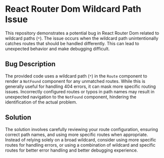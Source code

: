 # React Router Dom Wildcard Path Issue

This repository demonstrates a potential bug in React Router Dom related to wildcard paths (`*`). The issue occurs when the wildcard path unintentionally catches routes that should be handled differently.  This can lead to unexpected behavior and make debugging difficult.

## Bug Description

The provided code uses a wildcard path (`*`) in the `Route` component to render a `NotFound` component for any unmatched routes. While this is generally useful for handling 404 errors, it can mask more specific routing issues.  Incorrectly configured routes or typos in path names may result in unexpected navigation to the `NotFound` component, hindering the identification of the actual problem.

## Solution

The solution involves carefully reviewing your route configuration, ensuring correct path names, and using more specific routes when appropriate.  Instead of relying solely on a broad wildcard, consider using more specific routes for handling errors, or using a combination of wildcard and specific routes for better error handling and better debugging experience.
